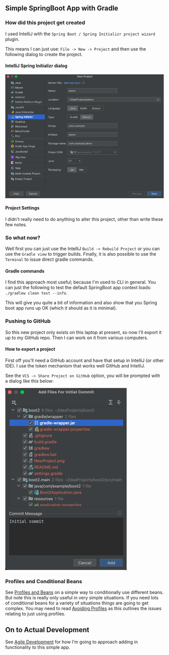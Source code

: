 ## Simple SpringBoot App with Gradle

### How did this project get created

I used IntelliJ with the `Spring Boot / Spring Initializr project wizard` plugin.

This means I can just use: `File -> New -> Project` and then use the following dialog to create the project.

#### IntelliJ Spring Initializr dialog

![Spring Initializr dialog](NewProject.png "New Project Dialog")

#### Project Settings
I didn't really need to do anything to alter this project, other than write these few notes.

### So what now?

Well first you can just use the IntelliJ `Build -> Rebuild Project` or you can use the `Gradle view` to
trigger builds. Finally, it is also possible to use the `Terminal` to issue direct gradle commands.

#### Gradle commands
I find this approach most useful; because I'm used to CLI in general. You can just the following to test the
default SpringBoot app context loads: `./gradlew clean test --info`.

This will give you quite a bit of information and also show that you Spring boot app runs up OK (which it should as it is minimal).

### Pushing to GitHub

So this new project only exists on this laptop at present, so now I'll export it up to my GitHub repo.
Then I can work on it from various computers.

#### How to export a project
First off you'll need a GitHub account and have that setup in IntelliJ (or other IDE).
I use the token mechanism that works well GitHub and IntelliJ.

See the `VCS -> Share Project on GitHub` option, you will be prompted with a dialog like this below:

![GitHub Initial Commit dialog](InitialCommit.png "Commit new project to GitHub")

### Profiles and Conditional Beans

See [Profiles and Beans](ProfilesAndBeans.md) on a simple way to conditionally use different beans.
But note this is really only useful in very simple situations. If you need lots of conditional beans
for a variety of situations things are going to get complex. You may need to read
[Avoiding Profiles](https://reflectoring.io/dont-use-spring-profile-annotation/) as this outlines the issues
relating to just using profiles.

## On to Actual Development

See [Agile Development](AgileDevelopment.md) for how I'm going to approach adding in functionality to this simple app.

